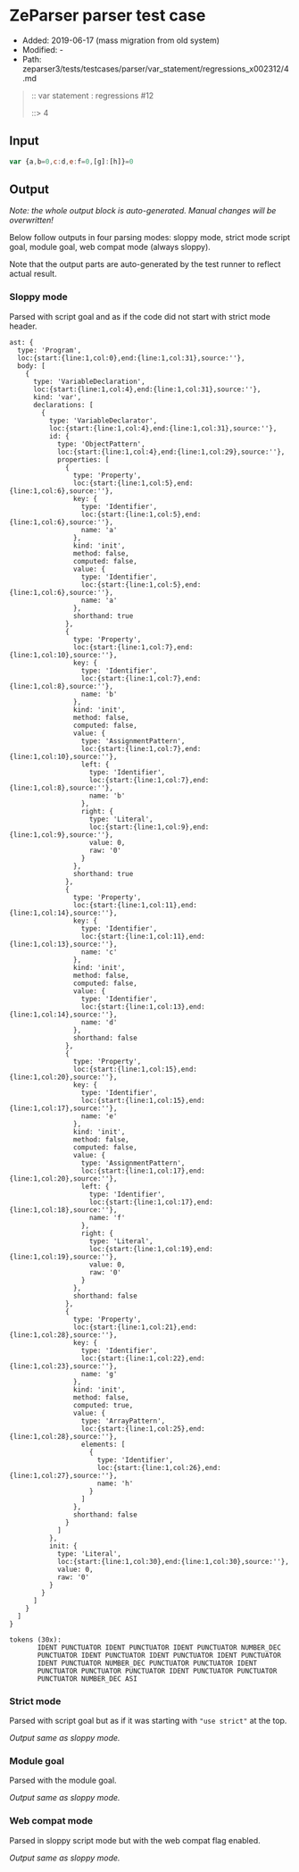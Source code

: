 # ZeParser parser test case

- Added: 2019-06-17 (mass migration from old system)
- Modified: -
- Path: zeparser3/tests/testcases/parser/var_statement/regressions_x002312/4.md

> :: var statement : regressions #12
>
> ::>  4

## Input

`````js
var {a,b=0,c:d,e:f=0,[g]:[h]}=0
`````

## Output

_Note: the whole output block is auto-generated. Manual changes will be overwritten!_

Below follow outputs in four parsing modes: sloppy mode, strict mode script goal, module goal, web compat mode (always sloppy).

Note that the output parts are auto-generated by the test runner to reflect actual result.

### Sloppy mode

Parsed with script goal and as if the code did not start with strict mode header.

`````
ast: {
  type: 'Program',
  loc:{start:{line:1,col:0},end:{line:1,col:31},source:''},
  body: [
    {
      type: 'VariableDeclaration',
      loc:{start:{line:1,col:4},end:{line:1,col:31},source:''},
      kind: 'var',
      declarations: [
        {
          type: 'VariableDeclarator',
          loc:{start:{line:1,col:4},end:{line:1,col:31},source:''},
          id: {
            type: 'ObjectPattern',
            loc:{start:{line:1,col:4},end:{line:1,col:29},source:''},
            properties: [
              {
                type: 'Property',
                loc:{start:{line:1,col:5},end:{line:1,col:6},source:''},
                key: {
                  type: 'Identifier',
                  loc:{start:{line:1,col:5},end:{line:1,col:6},source:''},
                  name: 'a'
                },
                kind: 'init',
                method: false,
                computed: false,
                value: {
                  type: 'Identifier',
                  loc:{start:{line:1,col:5},end:{line:1,col:6},source:''},
                  name: 'a'
                },
                shorthand: true
              },
              {
                type: 'Property',
                loc:{start:{line:1,col:7},end:{line:1,col:10},source:''},
                key: {
                  type: 'Identifier',
                  loc:{start:{line:1,col:7},end:{line:1,col:8},source:''},
                  name: 'b'
                },
                kind: 'init',
                method: false,
                computed: false,
                value: {
                  type: 'AssignmentPattern',
                  loc:{start:{line:1,col:7},end:{line:1,col:10},source:''},
                  left: {
                    type: 'Identifier',
                    loc:{start:{line:1,col:7},end:{line:1,col:8},source:''},
                    name: 'b'
                  },
                  right: {
                    type: 'Literal',
                    loc:{start:{line:1,col:9},end:{line:1,col:9},source:''},
                    value: 0,
                    raw: '0'
                  }
                },
                shorthand: true
              },
              {
                type: 'Property',
                loc:{start:{line:1,col:11},end:{line:1,col:14},source:''},
                key: {
                  type: 'Identifier',
                  loc:{start:{line:1,col:11},end:{line:1,col:13},source:''},
                  name: 'c'
                },
                kind: 'init',
                method: false,
                computed: false,
                value: {
                  type: 'Identifier',
                  loc:{start:{line:1,col:13},end:{line:1,col:14},source:''},
                  name: 'd'
                },
                shorthand: false
              },
              {
                type: 'Property',
                loc:{start:{line:1,col:15},end:{line:1,col:20},source:''},
                key: {
                  type: 'Identifier',
                  loc:{start:{line:1,col:15},end:{line:1,col:17},source:''},
                  name: 'e'
                },
                kind: 'init',
                method: false,
                computed: false,
                value: {
                  type: 'AssignmentPattern',
                  loc:{start:{line:1,col:17},end:{line:1,col:20},source:''},
                  left: {
                    type: 'Identifier',
                    loc:{start:{line:1,col:17},end:{line:1,col:18},source:''},
                    name: 'f'
                  },
                  right: {
                    type: 'Literal',
                    loc:{start:{line:1,col:19},end:{line:1,col:19},source:''},
                    value: 0,
                    raw: '0'
                  }
                },
                shorthand: false
              },
              {
                type: 'Property',
                loc:{start:{line:1,col:21},end:{line:1,col:28},source:''},
                key: {
                  type: 'Identifier',
                  loc:{start:{line:1,col:22},end:{line:1,col:23},source:''},
                  name: 'g'
                },
                kind: 'init',
                method: false,
                computed: true,
                value: {
                  type: 'ArrayPattern',
                  loc:{start:{line:1,col:25},end:{line:1,col:28},source:''},
                  elements: [
                    {
                      type: 'Identifier',
                      loc:{start:{line:1,col:26},end:{line:1,col:27},source:''},
                      name: 'h'
                    }
                  ]
                },
                shorthand: false
              }
            ]
          },
          init: {
            type: 'Literal',
            loc:{start:{line:1,col:30},end:{line:1,col:30},source:''},
            value: 0,
            raw: '0'
          }
        }
      ]
    }
  ]
}

tokens (30x):
       IDENT PUNCTUATOR IDENT PUNCTUATOR IDENT PUNCTUATOR NUMBER_DEC
       PUNCTUATOR IDENT PUNCTUATOR IDENT PUNCTUATOR IDENT PUNCTUATOR
       IDENT PUNCTUATOR NUMBER_DEC PUNCTUATOR PUNCTUATOR IDENT
       PUNCTUATOR PUNCTUATOR PUNCTUATOR IDENT PUNCTUATOR PUNCTUATOR
       PUNCTUATOR NUMBER_DEC ASI
`````

### Strict mode

Parsed with script goal but as if it was starting with `"use strict"` at the top.

_Output same as sloppy mode._

### Module goal

Parsed with the module goal.

_Output same as sloppy mode._

### Web compat mode

Parsed in sloppy script mode but with the web compat flag enabled.

_Output same as sloppy mode._
